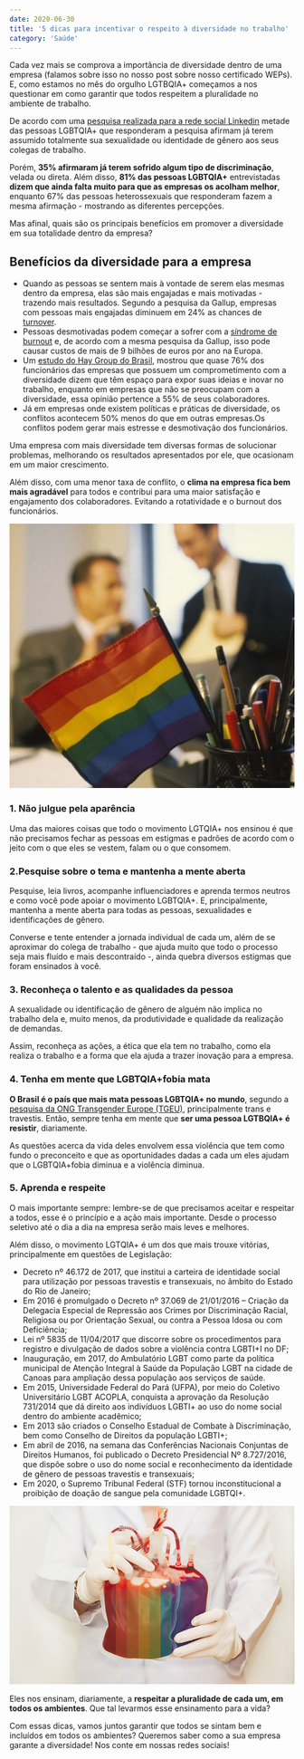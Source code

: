 ```yaml
---
date: 2020-06-30
title: '5 dicas para incentivar o respeito à diversidade no trabalho' 
category: 'Saúde'
---
```


Cada vez mais se comprova a importância de diversidade dentro de uma empresa (falamos sobre isso no nosso post sobre nosso certificado WEPs). E, como estamos no mês do orgulho LGTBQIA+ começamos a nos questionar em como garantir que todos respeitem a pluralidade no ambiente de trabalho.

De acordo com uma [pesquisa realizada para a rede social Linkedin](https://business.linkedin.com/content/dam/me/business/pt-br/talent-solutions-lodestone/body/pdf/ProudAtWork_eBook_VF_LinkedIn.pdf) metade das pessoas LGBTQIA+ que responderam a pesquisa afirmam já terem assumido totalmente sua sexualidade ou identidade de gênero aos seus colegas de trabalho.

Porém, **35% afirmaram já terem sofrido algum tipo de discriminação**, velada ou direta. Além disso, **81% das pessoas LGBTQIA+** entrevistadas **dizem que ainda falta muito para que as empresas os acolham melhor**, enquanto 67% das pessoas heterossexuais que responderam fazem a mesma afirmação - mostrando as diferentes percepções.

Mas afinal, quais são os principais benefícios em promover a diversidade em sua totalidade dentro da empresa?

## Benefícios da diversidade para a empresa

- Quando as pessoas se sentem mais à vontade de serem elas mesmas dentro da empresa, elas são mais engajadas e mais motivadas - trazendo mais resultados. Segundo a pesquisa da Gallup, empresas com pessoas mais engajadas diminuem em 24% as chances de [turnover](https://www.gupy.io/blog/turnover).
- Pessoas desmotivadas podem começar a sofrer com a [síndrome de burnout](https://saude.gov.br/saude-de-a-z/saude-mental/sindrome-de-burnout) e, de acordo com a mesma pesquisa da Gallup, isso pode causar custos de mais de 9 bilhões de euros por ano na Europa.
- Um [estudo do Hay Group do Brasil](https://hbrbr.com.br/diversidade-inclusao-ou-estrategia/), mostrou que quase 76% dos funcionários das empresas que possuem um comprometimento com a diversidade dizem que têm espaço para expor suas ideias e inovar no trabalho, enquanto em empresas que não se preocupam com a diversidade, essa opinião pertence a 55% de seus colaboradores.
- Já em empresas onde existem políticas e práticas de diversidade, os conflitos acontecem 50% menos do que em outras empresas.Os conflitos podem gerar mais estresse e desmotivação dos funcionários.

Uma empresa com mais diversidade tem diversas formas de solucionar problemas, melhorando os resultados apresentados por ele, que ocasionam em um maior crescimento.

Além disso, com uma menor taxa de conflito, o **clima na empresa fica bem mais agradável** para todos e contribui para uma maior satisfação e engajamento dos colaboradores. Evitando a rotatividade e o burnout dos funcionários.

![Diversidade no trabalho](5-dicas-incentivar-diversidade-2.png)

### 1. Não julgue pela aparência

Uma das maiores coisas que todo o movimento LGTQIA+ nos ensinou é que não precisamos fechar as pessoas em estigmas e padrões de acordo com o jeito com o que eles se vestem, falam ou o que consomem.

### 2.Pesquise sobre o tema e mantenha a mente aberta

Pesquise, leia livros, acompanhe influenciadores e aprenda termos neutros e como você pode apoiar o movimento LGBTQIA+. E, principalmente, mantenha a mente aberta para todas as pessoas, sexualidades e identificações de gênero.

Converse e tente entender a jornada individual de cada um, além de se aproximar do colega de trabalho - que ajuda muito que todo o processo seja mais fluído e mais descontraído -, ainda quebra diversos estigmas que foram ensinados à você.

### 3. Reconheça o talento e as qualidades da pessoa

A sexualidade ou identificação de gênero de alguém não implica no trabalho dela e, muito menos, da produtividade e qualidade da realização de demandas.

Assim, reconheça as ações, a ética que ela tem no trabalho, como ela realiza o trabalho e a forma que ela ajuda a trazer inovação para a empresa.

### 4. Tenha em mente que LGBTQIA+fobia mata

**O Brasil é o país que mais mata pessoas LGBTQIA+ no mundo**, segundo a [pesquisa da ONG Transgender Europe (TGEU)](https://oglobo.globo.com/sociedade/brasil-segue-no-primeiro-lugar-do-ranking-de-assassinatos-de-transexuais-23234780), principalmente trans e travestis. Então, sempre tenha em mente que **ser uma pessoa LGTBQIA+ é resistir**, diariamente.

As questões acerca da vida deles envolvem essa violência que tem como fundo o preconceito e que as oportunidades dadas a cada um eles ajudam que o LGBTQIA+fobia diminua e a violência diminua. 

### 5. Aprenda e respeite

O mais importante sempre: lembre-se de que precisamos aceitar e respeitar a todos, esse é o princípio e a ação mais importante. Desde o processo seletivo até o dia a dia na empresa serão mais leves e melhores.

Além disso, o movimento LGTQIA+ é um dos que mais trouxe vitórias, principalmente em questões de Legislação:

- Decreto nº 46.172 de 2017, que institui a carteira de identidade social para utilização por pessoas travestis e transexuais, no âmbito do Estado do Rio de Janeiro;
- Em 2016 é promulgado o Decreto nº 37.069 de 21/01/2016 – Criação da Delegacia Especial de Repressão aos Crimes por Discriminação Racial, Religiosa ou por Orientação Sexual, ou contra a Pessoa Idosa ou com Deficiência;
- Lei nº 5835 de 11/04/2017 que discorre sobre os procedimentos para registro e divulgação de dados sobre a violência contra LGBTI+I no DF;
- Inauguração, em 2017, do Ambulatório LGBT como parte da política municipal de Atenção Integral à Saúde da População LGBT na cidade de Canoas para ampliação dessa população aos serviços de saúde.
- Em 2015, Universidade Federal do Pará (UFPA), por meio do Coletivo Universitário LGBT ACOPLA, conquista a aprovação da Resolução 731/2014 que dá direito aos indivíduos LGBTI+ ao uso do nome social dentro do ambiente acadêmico;
- Em 2013 são criados o Conselho Estadual de Combate à Discriminação, bem como Conselho de Direitos da população LGBTI+;
- Em abril de 2016, na semana das Conferências Nacionais Conjuntas de Direitos Humanos, foi publicado o Decreto Presidencial Nº 8.727/2016, que dispõe sobre o uso do nome social e reconhecimento da identidade de gênero de pessoas travestis e transexuais;
- Em 2020, o Supremo Tribunal Federal (STF) tornou inconstitucional a proibição de doação de sangue pela comunidade LGBTQI+.

![Incentivo à diversidade](5-dicas-incentivar-diversidade-1.png)

Eles nos ensinam, diariamente, a **respeitar a pluralidade de cada um, em todos os ambientes**. Que tal levarmos esse ensinamento para a vida?

Com essas dicas, vamos juntos garantir que todos se sintam bem e incluídos em todos os ambientes? Queremos saber como a sua empresa garante a diversidade! Nos conte em nossas redes sociais!